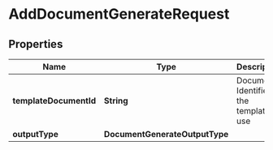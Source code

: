 

# AddDocumentGenerateRequest


## Properties

| Name | Type | Description | Notes |
|------------ | ------------- | ------------- | -------------|
|**templateDocumentId** | **String** | Document Identifier of the template to use |  [optional] |
|**outputType** | **DocumentGenerateOutputType** |  |  [optional] |



